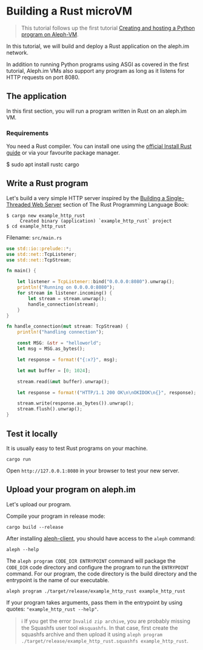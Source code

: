 # Building a Rust microVM

> This tutorial follows up the first tutorial [Creating and hosting a Python program on Aleph-VM](../python/getting_started.md).

In this tutorial, we will build and deploy a Rust application on the aleph.im network.

In addition to running Python programs using ASGI as covered in the first tutorial, 
Aleph.im VMs also support any program as long as it listens for HTTP requests on port 8080.

## The application

In this first section, you will run a program written in Rust on an aleph.im VM.

### Requirements

You need a Rust compiler. You can install one using the [official Install Rust guide](https://www.rust-lang.org/tools/install) 
or via your favourite package manager.

  $ sudo apt install rustc cargo

## Write a Rust program

Let's build a very simple HTTP server inspired by the [Building a Single-Threaded Web Server](https://doc.rust-lang.org/book/ch20-01-single-threaded.html)
section of The Rust Programming Language Book:

```shell
$ cargo new example_http_rust
     Created binary (application) `example_http_rust` project
$ cd example_http_rust
```

Filename: `src/main.rs`
```rust
use std::io::prelude::*;
use std::net::TcpListener;
use std::net::TcpStream;

fn main() {

    let listener = TcpListener::bind("0.0.0.0:8080").unwrap();
    println!("Running on 0.0.0.0:8080");
    for stream in listener.incoming() {
        let stream = stream.unwrap();
        handle_connection(stream);
    }
}

fn handle_connection(mut stream: TcpStream) {
    println!("handling connection");

    const MSG: &str = "helloworld";
    let msg = MSG.as_bytes();

    let response = format!("{:x?}", msg);

    let mut buffer = [0; 1024];

    stream.read(&mut buffer).unwrap();

    let response = format!("HTTP/1.1 200 OK\n\nOKIDOK\n{}", response);

    stream.write(response.as_bytes()).unwrap();
    stream.flush().unwrap();
}
```

## Test it locally

It is usually easy to test Rust programs on your machine.

```shell
cargo run
```

Open `http://127.0.0.1:8080` in your browser to test your new server.

## Upload your program on aleph.im

Let's upload our program.

Compile your program in release mode:
```shell
cargo build --release
```

After installing [aleph-client](https://github.com/aleph-im/aleph-client), you should have access to the `aleph` command:

```shell
aleph --help
```

The `aleph program CODE_DIR ENTRYPOINT` command will package the `CODE_DIR` code directory and configure the program
to run the `ENTRYPOINT` command.
For our program, the code directory is the build directory and the entrypoint is the name of our executable.

```shell
aleph program ./target/release/example_http_rust example_http_rust
```

If your program takes arguments, pass them in the entrypoint by using quotes: `"example_http_rust --help"`.

> ℹ️ If you get the error `Invalid zip archive`, you are probably missing the Squashfs user tool `mksquashfs`. 
> In that case, first create the squashfs archive and then upload it using `aleph program ./target/release/example_http_rust.squashfs example_http_rust`.
